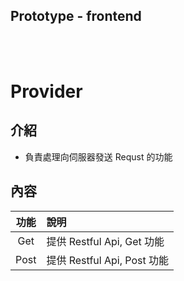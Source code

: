 ## Prototype - frontend

<br><br>

# Provider

## 介紹

- 負責處理向伺服器發送 Requst 的功能

## 內容

| 功能 | 說明 |
|:-:|:--|
|Get|提供 Restful Api, Get 功能|
|Post|提供 Restful Api, Post 功能|


